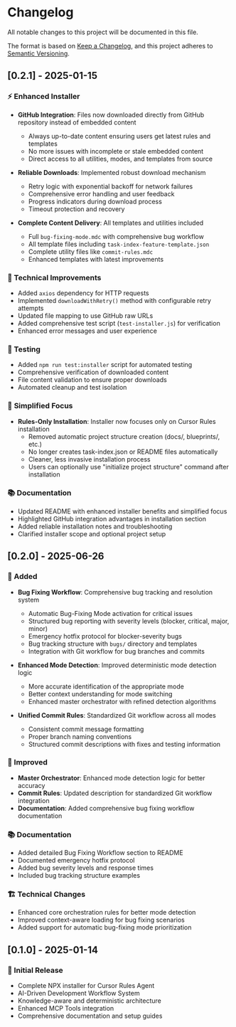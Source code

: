 # Changelog

All notable changes to this project will be documented in this file.

The format is based on [Keep a Changelog](https://keepachangelog.com/en/1.0.0/),
and this project adheres to [Semantic Versioning](https://semver.org/spec/v2.0.0.html).

## [0.2.1] - 2025-01-15

### ⚡ Enhanced Installer
- **GitHub Integration**: Files now downloaded directly from GitHub repository instead of embedded content
  - Always up-to-date content ensuring users get latest rules and templates
  - No more issues with incomplete or stale embedded content
  - Direct access to all utilities, modes, and templates from source

- **Reliable Downloads**: Implemented robust download mechanism
  - Retry logic with exponential backoff for network failures
  - Comprehensive error handling and user feedback
  - Progress indicators during download process
  - Timeout protection and recovery

- **Complete Content Delivery**: All templates and utilities included
  - Full `bug-fixing-mode.mdc` with comprehensive bug workflow
  - All template files including `task-index-feature-template.json`
  - Complete utility files like `commit-rules.mdc`
  - Enhanced templates with latest improvements

### 🔧 Technical Improvements
- Added `axios` dependency for HTTP requests
- Implemented `downloadWithRetry()` method with configurable retry attempts
- Updated file mapping to use GitHub raw URLs
- Added comprehensive test script (`test-installer.js`) for verification
- Enhanced error messages and user experience

### 🧪 Testing
- Added `npm run test:installer` script for automated testing
- Comprehensive verification of downloaded content
- File content validation to ensure proper downloads
- Automated cleanup and test isolation

### 🎯 **Simplified Focus**
- **Rules-Only Installation**: Installer now focuses only on Cursor Rules installation
  - Removed automatic project structure creation (docs/, blueprints/, etc.)
  - No longer creates task-index.json or README files automatically
  - Cleaner, less invasive installation process
  - Users can optionally use "initialize project structure" command after installation

### 📚 Documentation
- Updated README with enhanced installer benefits and simplified focus
- Highlighted GitHub integration advantages in installation section
- Added reliable installation notes and troubleshooting
- Clarified installer scope and optional project setup

## [0.2.0] - 2025-06-26

### 🚀 Added
- **Bug Fixing Workflow**: Comprehensive bug tracking and resolution system
  - Automatic Bug-Fixing Mode activation for critical issues
  - Structured bug reporting with severity levels (blocker, critical, major, minor)
  - Emergency hotfix protocol for blocker-severity bugs
  - Bug tracking structure with `bugs/` directory and templates
  - Integration with Git workflow for bug branches and commits

- **Enhanced Mode Detection**: Improved deterministic mode detection logic
  - More accurate identification of the appropriate mode
  - Better context understanding for mode switching
  - Enhanced master orchestrator with refined detection algorithms

- **Unified Commit Rules**: Standardized Git workflow across all modes
  - Consistent commit message formatting
  - Proper branch naming conventions
  - Structured commit descriptions with fixes and testing information

### 🔧 Improved
- **Master Orchestrator**: Enhanced mode detection logic for better accuracy
- **Commit Rules**: Updated description for standardized Git workflow integration
- **Documentation**: Added comprehensive bug fixing workflow documentation

### 📚 Documentation
- Added detailed Bug Fixing Workflow section to README
- Documented emergency hotfix protocol
- Added bug severity levels and response times
- Included bug tracking structure examples

### 🏗️ Technical Changes
- Enhanced core orchestration rules for better mode detection
- Improved context-aware loading for bug fixing scenarios
- Added support for automatic bug-fixing mode prioritization

## [0.1.0] - 2025-01-14

### 🚀 Initial Release
- Complete NPX installer for Cursor Rules Agent
- AI-Driven Development Workflow System
- Knowledge-aware and deterministic architecture
- Enhanced MCP Tools integration
- Comprehensive documentation and setup guides 